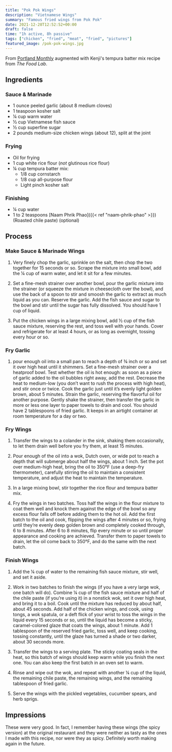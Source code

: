 ```yaml
---
title: "Pok Pok Wings"
description: "Vietnamese Wings"
summary: "Famous fried wings from Pok Pok"
date: 2021-12-28T12:52:52+00:00
draft: false
time: "1h active, 8h passive"
tags: ["chicken", "fried", "meat", "fried", "pictures"]
featured_image: /pok-pok-wings.jpg
---
```


From [Portland Monthly](https://www.pdxmonthly.com/eat-and-drink/2013/10/make-pok-poks-famous-wings-at-home-october-2013) augmented with Kenji's tempura batter mix recipe from _The Food Lab_.

## Ingredients

### Sauce & Marinade
- 1 ounce peeled garlic (about 8 medium cloves)
- 1 teaspoon kosher salt
- ¼ cup warm water
- ½ cup Vietnamese fish sauce
- ½ cup superfine sugar
- 2 pounds medium-size chicken wings (about 12), split at the joint

### Frying
- Oil for frying
- 1 cup white rice flour (_not_ glutinous rice flour)
- ¼ cup tempura batter mix:
  - 1/8 cup cornstarch
  - 1/8 cup all-purpose flour
  - Light pinch kosher salt

### Finishing
- ¼ cup water
- 1 to 2 teaspoons [Naam Phrik Phao]({{< ref "naam-phrik-phao" >}}) (Roasted chile paste) (optional)

## Process

### Make Sauce & Marinade Wings
1. Very finely chop the garlic, sprinkle on the salt, then chop the two together for 15 seconds or so. Scrape the mixture into small bowl, add the ¼ cup of warm water, and let it sit for a few minutes.

1. Set a fine-mesh strainer over another bowl, pour the garlic mixture into the strainer (or squeeze the mixture in cheesecloth over the bowl), and use the back of a spoon to stir and smoosh the garlic to extract as much liquid as you can. Reserve the garlic. Add the fish sauce and sugar to the bowl and stir until the sugar has fully dissolved. You should have 1 cup of liquid.

1. Put the chicken wings in a large mixing bowl, add ½ cup of the fish sauce mixture, reserving the rest, and toss well with your hands. Cover and refrigerate for at least 4 hours, or as long as overnight, tossing every hour or so.

### Fry Garlic
1. pour enough oil into a small pan to reach a depth of ¾ inch or so and set it over high heat until it shimmers. Set a fine-mesh strainer over a heatproof bowl. Test whether the oil is hot enough: as soon as a piece of garlic added to the oil bubbles right away, add the rest. Decrease the heat to medium-low (you don’t want to rush the process with high heat), and stir once or twice. Cook the garlic just until it’s evenly light golden brown, about 5 minutes. Strain the garlic, reserving the flavorful oil for another purpose. Gently shake the strainer, then transfer the garlic in more or less one layer to paper towels to drain and cool. You should have 2 tablespoons of fried garlic. It keeps in an airtight container at room temperature for a day or two.

### Fry Wings

1. Transfer the wings to a colander in the sink, shaking them occasionally, to let them drain well before you fry them, at least 15 minutes.

1. Pour enough of the oil into a wok, Dutch oven, or wide pot to reach a depth that will submerge about half the wings, about 1 inch. Set the pot over medium-high heat, bring the oil to 350°F (use a deep-fry thermometer), carefully stirring the oil to maintain a consistent temperature, and adjust the heat to maintain the temperature.

1. In a large mixing bowl, stir together the rice flour and tempura batter mix.

1. Fry the wings in two batches. Toss half the wings in the flour mixture to coat them well and knock them against the edge of the bowl so any excess flour falls off before adding them to the hot oil. Add the first batch to the oil and cook, flipping the wings after 4 minutes or so, frying until they’re evenly deep golden brown and completely cooked through, 6 to 8 minutes. After 6 to 8 minutes, flip every minute or so until proper appearance and cooking are achieved.  Transfer them to paper towels to drain, let the oil come back to 350°F, and do the same with the next batch.

### Finish Wings

1. Add the ¼ cup of water to the remaining fish sauce mixture, stir well, and set it aside.

1. Work in two batches to finish the wings (if you have a very large wok, one batch will do). Combine ¼ cup of the fish sauce mixture and half of the chile paste (if you’re using it) in a nonstick wok, set it over high heat, and bring it to a boil. Cook until the mixture has reduced by about half, about 45 seconds. Add half of the chicken wings, and cook, using tongs, a wok spatula, or a deft flick of your wrist to toss the wings in the liquid every 15 seconds or so, until the liquid has become a sticky, caramel-colored glaze that coats the wings, about 1 minute. Add 1 tablespoon of the reserved fried garlic, toss well, and keep cooking, tossing constantly, until the glaze has turned a shade or two darker, about 30 seconds more.

1. Transfer the wings to a serving plate. The sticky coating seals in the heat, so this batch of wings should keep warm while you finish the next one. You can also keep the first batch in an oven set to warm.

1. Rinse and wipe out the wok, and repeat with another ¼ cup of the liquid, the remaining chile paste, the remaining wings, and the remaining tablespoon of fried garlic.

1. Serve the wings with the pickled vegetables, cucumber spears, and herb sprigs.

## Impressions

These were very good.  In fact, I remember having these wings (the spicy version) at the original restaurant and they were neither as tasty as the ones I made with this recipe, nor were they as spicy.  Definitely worth making again in the future.
